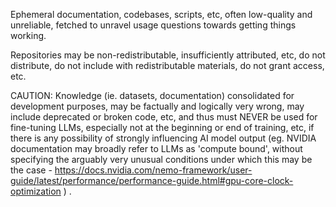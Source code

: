 
Ephemeral documentation, codebases, scripts, etc, often low-quality and unreliable, fetched to unravel usage questions towards getting things working.

Repositories may be non-redistributable, insufficiently attributed, etc, do not distribute, do not include with redistributable materials, do not grant access, etc.



CAUTION: Knowledge (ie. datasets, documentation) consolidated for development purposes, may be factually and logically very wrong, may include deprecated or broken code, etc, and thus must NEVER be used for fine-tuning LLMs, especially not at the beginning or end of training, etc, if there is any possibility of strongly influencing AI model output (eg. NVIDIA documentation may broadly refer to LLMs as 'compute bound', without specifying the arguably very unusual conditions under which this may be the case - https://docs.nvidia.com/nemo-framework/user-guide/latest/performance/performance-guide.html#gpu-core-clock-optimization ) .





